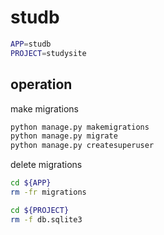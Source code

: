 # studb
```bash
APP=studb
PROJECT=studysite
```

## operation
make migrations
```bash
python manage.py makemigrations
python manage.py migrate
python manage.py createsuperuser
```

delete migrations
```bash
cd ${APP}
rm -fr migrations

cd ${PROJECT}
rm -f db.sqlite3
```